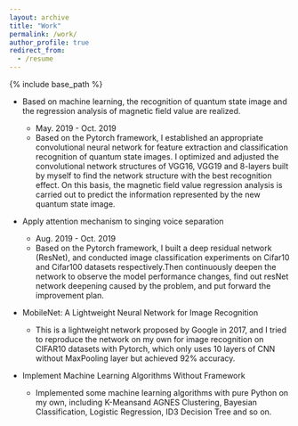 ```yaml
---
layout: archive
title: "Work"
permalink: /work/
author_profile: true
redirect_from:
  - /resume
---
```


{% include base_path %}

* Based on machine learning, the recognition of quantum state image and the regression analysis of magnetic field value are realized.
  * May. 2019 - Oct. 2019
  * Based on the Pytorch framework, I established an appropriate convolutional neural network for feature extraction and classification recognition of quantum state images. I optimized and adjusted the convolutional network structures of VGG16, VGG19 and 8-layers built by myself to find the network structure with the best recognition effect. On this basis, the magnetic field value regression analysis is carried out to predict the information represented by the new quantum state image.
 
 * Apply attention mechanism to singing voice separation
   * Aug. 2019 - Oct. 2019
   * Based on the Pytorch framework, I built a deep residual network (ResNet), and conducted image classification experiments on Cifar10 and Cifar100 datasets respectively.Then continuously deepen the network to observe the model performance changes, find out resNet network deepening caused by the problem, and put forward the improvement plan.

* MobileNet: A Lightweight Neural Network for Image Recognition
  * This is a lightweight network proposed by Google in 2017, and I tried to reproduce the network on my own for image recognition on CIFAR10 datasets with Pytorch, which only uses 10 layers of CNN without MaxPooling layer but achieved 92% accuracy.
  
* Implement Machine Learning Algorithms Without Framework
  * Implemented some machine learning algorithms with pure Python on my own, including K-Meansand AGNES Clustering, Bayesian Classification, Logistic Regression, ID3 Decision Tree and so on.

